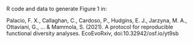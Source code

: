 R code and data to generate Figure 1 in:

Palacio, F. X., Callaghan, C., Cardoso, P., Hudgins, E. J., Jarzyna, M. A., Ottaviani, G., ... & Mammola, S. (2021). A protocol for reproducible functional diversity analyses. EcoEvoRxiv, doi:10.32942/osf.io/yt9sb
